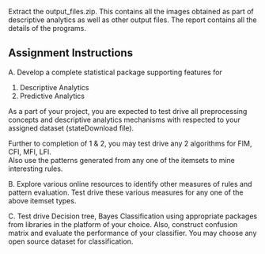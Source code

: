 Extract the output_files.zip. This contains all the images obtained as part of descriptive analytics as well as other output files. The report contains all the details of the programs. 

## Assignment Instructions ##
A. Develop a complete statistical package supporting features for  
1. Descriptive Analytics  
2. Predictive Analytics

As a part of your project, you are expected to test drive all preprocessing concepts and descriptive analytics mechanisms with respected to your assigned dataset (stateDownload file).
 
Further to completion of 1 & 2, you may test drive any 2 algorithms for FIM, CFI, MFI, LFI.   
Also use the patterns generated from any one of the itemsets to mine interesting rules.

B. Explore various online resources to identify other measures of rules and pattern evaluation. Test drive these various measures for any one of the above itemset types.  

C. Test drive Decision tree, Bayes Classification using appropriate packages from libraries in the platform of your choice. Also, construct confusion matrix and evaluate the performance of your classifier.  You may choose any open source dataset for classification.




